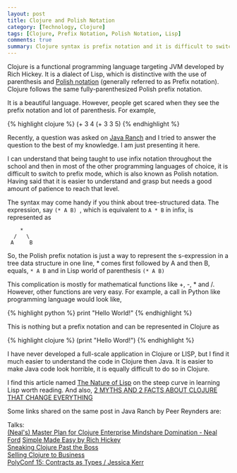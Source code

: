 ```yaml
---
layout: post
title: Clojure and Polish Notation 
category: [Technology, Clojure] 
tags: [Clojure, Prefix Notation, Polish Notation, Lisp]
comments: true
summary: Clojure syntax is prefix notation and it is difficult to switch to using it. 
--- 
```


Clojure is a functional programming language targeting JVM developed by Rich Hickey. It is a dialect of Lisp, which is 
distinctive with the use of parenthesis and [Polish notation](http://c2.com/cgi/wiki?PolishNotation) (generally referred
to as Prefix notation). Clojure follows the same fully-parenthesized Polish prefix notation. 

It is a beautiful language. However, people get scared when they see the prefix notation and lot of parenthesis. For example,

{% highlight clojure %}
(+ 3 4 (+ 3 3 5)
{% endhighlight %} 

Recently, a question was asked on [Java Ranch](http://www.coderanch.com/t/661955/clojure/Clojure-Action) and I tried to 
answer the question to the best of my knowledge. I am just presenting it here. 

I can understand that being taught to use infix notation throughout the school and then in most of the other programming 
languages of choice, it is difficult to switch to prefix mode, which is also known as Polish notation. Having said that
it is easier to understand and grasp but needs a good amount of patience to reach that level. 

The syntax may come handy if you think about tree-structured data. The expression, say ```(* A B) ```, which is equivalent to 
```A * B``` in infix, is represented as 

        *
      /   \
     A     B

So, the Polish prefix notation is just a way to represent the s-expression in a tree data structure in one line, * comes
first followed by A and then B, equals, ```* A B``` and in Lisp world of parenthesis ```(* A B) ```

This complication is mostly for mathematical functions like +, -, * and /. However, other functions are very easy. For
 example, a call in Python like programming language would look like, 
 
{% highlight python %}
print "Hello World!"
{% endhighlight %}

This is nothing but a prefix notation and can be represented in Clojure as

{% highlight clojure %}
(print "Hello Word!")
{% endhighlight %}

I  have never developed a full-scale application in Clojure or LISP, but I find it much easier to understand the code in Clojure then Java. It is easier to make Java code look horrible, it is equally difficult to do so in Clojure. 

I find this article named [The Nature of Lisp](http://www.defmacro.org/ramblings/lisp.html) on the steep curve in learning 
Lisp worth reading. And also, [2 MYTHS AND 2 FACTS ABOUT CLOJURE THAT CHANGE EVERYTHING](http://blog.cognitect.com/blog/2015/9/21/2-myths-and-2-facts-about-clojure-that-change-everything)

Some links shared on the same post in Java Ranch by Peer Reynders are:

Talks:  
[(Neal's) Master Plan for Clojure Enterprise Mindshare Domination - Neal Ford](https://www.youtube.com/watch?v=2WLgzCkhN2g&feature=youtu.be&t=1619)
[Simple Made Easy by Rich Hickey](http://www.infoq.com/presentations/Simple-Made-Easy)  
[Sneaking Clojure Past the Boss](http://www.coderanch.com/t/586641/clojure/Sneaking-Clojure-Boss)  
[Selling Clojure to Business](https://blog.juxt.pro/posts/selling-clojure.html)  
[PolyConf 15: Contracts as Types / Jessica Kerr](https://www.youtube.com/watch?v=zLyd_Ey1GPM)   